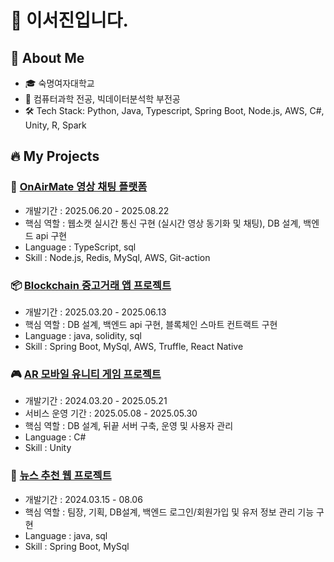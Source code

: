 # 👋 이서진입니다.

## 🚀 About Me
- 🎓 숙명여자대학교
- 🧠 컴퓨터과학 전공, 빅데이터분석학 부전공 
- 🛠️ Tech Stack: Python, Java, Typescript, Spring Boot, Node.js, AWS, C#, Unity, R, Spark

## 🔥 My Projects
### 📱 [OnAirMate 영상 채팅 플랫폼](https://github.com/ON-AIR-mate)
- 개발기간 : 2025.06.20 - 2025.08.22
- 핵심 역할 : 웹소캣 실시간 통신 구현 (실시간 영상 동기화 및 채팅), DB 설계, 백엔드 api 구현
- Language : TypeScript, sql
- Skill : Node.js, Redis, MySql, AWS, Git-action

### 📦 [Blockchain 중고거래 앱 프로젝트](https://github.com/Closhare)
- 개발기간 : 2025.03.20 - 2025.06.13
- 핵심 역할 : DB 설계, 백엔드 api 구현, 블록체인 스마트 컨트랙트 구현
- Language : java, solidity, sql
- Skill : Spring Boot, MySql, AWS, Truffle, React Native
  
### 🎮 [AR 모바일 유니티 게임 프로젝트](https://github.com/Friends-noonsong)
- 개발기간 : 2024.03.20 - 2025.05.21
- 서비스 운영 기간 : 2025.05.08 - 2025.05.30
- 핵심 역할 : DB 설계, 뒤끝 서버 구축, 운영 및 사용자 관리
- Language : C#
- Skill : Unity

### 🏢 [뉴스 추천 웹 프로젝트](https://github.com/Web4mo/29th_1_WEB4MO_WHATSGOINGON_back)
- 개발기간 : 2024.03.15 - 08.06
- 핵심 역할 : 팀장, 기획, DB설계, 백엔드 로그인/회원가입 및 유저 정보 관리 기능 구현
- Language : java, sql
- Skill : Spring Boot, MySql

